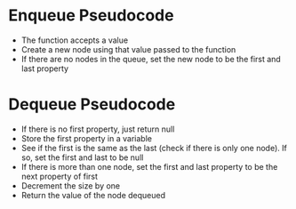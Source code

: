 # Enqueue Pseudocode
* The function accepts a value
* Create a new node using that value passed to the function
* If there are no nodes in the queue, set the new node to be the first and last property 

# Dequeue Pseudocode
* If there is no first property, just return null
* Store the first property in a variable
* See if the first is the same as the last (check if there is only one node). If so, set the first and last to be null
* If there is more than one node, set the first and last property to be the next property of first 
* Decrement the size by one
* Return the value of the node dequeued